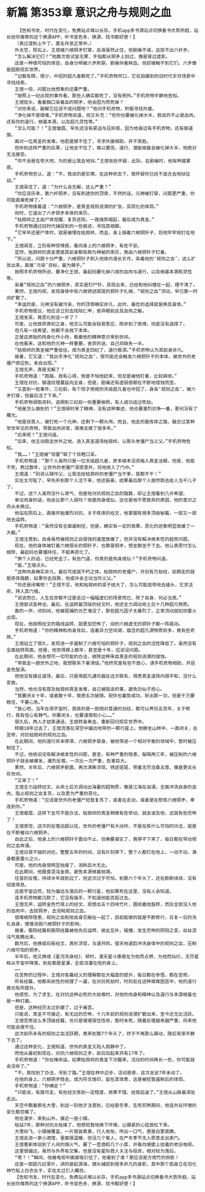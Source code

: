 # 新篇 第353章 意识之舟与规则之血
        【告知书友，时代在变化，免费站点难以长存，手机app多书源站点切换看书大势所趋，站长给你推荐的这个换源APP，听书音色多、换源、找书都好使！】
       （真过渡到上午了，莫名作息正常中。）
       外太空，陨石上，王煊被六根铜矛钉穿，血液虽然止住，但剧痛不减，且拔不出六杆矛。
       “怎么解决它们？”他数次尝试皆无果，手指都从铜矛上划过，像是穿过虚影。
       这是一种很可怕的体验，自身分明被六矛刺穿，剧痛伴着鲜血，但却接触不到它们，六矛像是超脱现实世界。
       “记载有限，很少，中招的超凡者都死了。”手机奇物开口，它在拍摄到的旧时代岁月场景中寻找线索。
       王煊一惊，问题比他想象的还要严重。
       “按照上一纪出现的事件看，那些人确实都死了，没有例外。”手机奇物平静地告知。
       王煊低头，看着胸口染着血的铜矛，他会因为而死掉？
       “对你来说，破解它应该不成问题吧？”他问手机奇物，积极寻找外援。
       “净化掉不是很难。”手机奇物说道，但又补充：“但你也要被化掉大半，我说的不止是血肉，还有你的道行，根基本源，以及超凡灵性等。”
       “怎么可能？！”王煊皱眉，早先还没有紧迫与压抑感，因为他身边有手机奇物，还有御道旗。
       面对一位真圣的发难，他若是撑不住了，寻求外援相助，并不丢脸。
       但听到这样严重的后果，让他坐不住了，难以置信，道行、潜能根基会被化掉大半，他绝对无法接受。
       “你不会是在夸大吧，为的是让我去地狱。”王煊有些怀疑，此际，在剧痛时，他有种疲累感。
       手机奇物否认，道：“不，我说的是实情，在这种状态下，我怀疑你已经不适合去地狱征战。”
       王煊呆住了，道：“为什么会无解，这么严重？”
       “你应该庆幸，第六杆铜矛，没有刺透你的顶骨，不然的话，元神被钉穿，问题更严重，你可能直接死掉了。”
       手机奇物接着道：“六根铜矛，是真圣规则涟漪的扩张，具现化的体现。”
       同时，它道出了六矛铜矛本体的来历。
       “枯寂岭之主由尸体觉醒，复苏还阳，一路强势崛起，最后成为真圣。”
       手机奇物通过旧时代捕捉到的一些痕迹，寻找其根脚。
       “它早年还是尸体时，就是被埋在枯寂岭，而且，身上插着六根铜钎子，将他牢牢地钉在地下。”
       王煊闻言，立刻有种惊悚感，看向身上的六根铜矛，有些不安。
       显然，枯寂岭的真圣便是其前身都有颇为神秘的来历，竟由六根铜钎子钉着。
       “所以说，问题十分严重，六根铜钎子刺入他体内漫长岁月，染着他的‘规则之血’，这么扩张出来，直接‘污染’目标，最为棘手。”
       按照手机奇物所说，要净化王煊，最起码要化掉六成的血肉与道行，以及根基本源和灵性等。
       染着“规则之血”的六根铜矛，其实是钉尸钎，具现出来，已经和他纠缠在一起，理不清了。
       果然，王煊内视，发现身体中有六根锈迹斑斑的铜钎子扎根，“规则之血”流动，早已第一时间扩散了。
       “幸运的是，元神没有被污染，你的顶骨确实非凡，此时，最优的选择就是换具身体。”
       手机奇物提议，他应该立刻去找陆仁甲，舍弃眼前这具血肉之躯。
       王煊发呆，竟恶化到这一步了？
       可是，让他放弃原初之身，他怎么可能会轻易答应，除非到了绝境，彻底没有选择了。
       但凡有一线希望，他都不会抛下本体。
       正是这原始的肉身化作小舟，载着他的精神意识来到世间。
       在他看来，这和他的元神一样重要，舍弃的话，自己将缺失一半。
       “枯寂岭的真圣被严重低估，成为真圣四纪了，道行极深。”手机奇物认为其前身非凡。
       接着，它又道：“我出手净化‘规则之血’，很可能还会触发六根铜钎子的本体，被世外的老僵尸感应到，亲自出现。”
       王煊无声，真是无解了？
       手机奇物道：“跑路，我有心得，倒是不怕他赶来，但总是被他盯着，比较麻烦。”
       王煊在对抗，御道纹理蔓延向全身，但是，剧痛还有虚弱感都在不断地侵蚀而至。
       “又查到一桩事件，三纪前，有个惊才绝艳的天级超凡者也中招了，身染‘规则之血’，被六矛钉穿，但最后活了下来。”
       手机奇物调取资料，追朔到三纪前一则重要桉例，有人成功逃过死劫。
       “他是怎么做到的？”王煊顿时来了精神，没有这种事迹，他也要激烈抗争一番，更何况有了曙光。
       “他是双首人，被钉死一个元神，还剩下一颗头颅。而且，他走的是炼体之路，融合过某种举世罕见的奇物，导致血肉异常，艰难支撑了很多年。”
       “后来呢？”王煊问道。
       “后来，他主动跑去世外之地，进入真圣道场枯寂岭，认那头老僵尸当义父。”手机奇物告知。
       “我……！”王煊被“惊雷”噼了个目瞪口呆。
       手机奇物道：“那个人虽然只是一位天级超凡者，原本根本没资格入真圣法眼，但是，他能不死，熬过数年，让世外的老僵尸深感意外，将他收入了门中。”
       王煊道：“别说认贼作父，让我去给枯寂岭的老僵尸当干爹，我都不干！”
       实在太可耻了，早先听到那个人活下来，他还振奋，结果最后那个人居然跑去给人当干儿子了。
       不过，这个人虽然没什么骨气，但是他对抗规则之血的路数，却让王煊看到几许希望。
       单论肉身的话，他会比那个人弱吗？他是肉身成仙，这也是他不愿放弃的原因，他的意识之舟从未换过。
       他站在陨石上，直接开始激烈对抗，关于炼体的经文，他掌握有很多顶级秘篇，一部又一部地去运转。
       手机奇物道：“虽然没有全面遏制住，但是，确实有一定的效果，恶化的迹象明显放缓了一大截。”
       王煊注意到，自身虽然被规则之血侵蚀的速度放缓了，但并没有解决根本性的趋势问题。
       现在，他的身体被钉着六根很长的铜钎子，也算是铜矛，想坐都坐不下去。他认真思忖怎么根除，最起码也要僵持住，不能再恶化了。
       “换个人的话，已经死去了。有些门道，你真的是肉身成仙？”手机奇物问道。
       “是。”王煊点头。
       “这种肉身确实非凡，最后可成就不朽之体。枯寂岭的老僵尸，开创有万劫经，前期走的就是炼体路数，如果你去投靠，他或许会主动当你义父。”
       “你还是闭嘴吧！”王煊不忿，他和枯寂岭的梁子结大了，怎么可能屈辱地去磕头，乞求活命，拜入其门墙。
       “说说而已，人生在世都不过是走过一幅幅虚幻的场景而已，除了自身，何必当真。”
       王煊尝试各种法，最后，在运转最顶级的经文时，他还全力调动命土后十几种超凡物质。
       轰的一声，顷刻间，他被斑斓的光芒淹没了，那些超凡因子太暴烈了，正常流动就如同雷火出现。
       现在，他按照经文的路线运转，就更加恐怖了，烧的六根虚无的铜钎子都一阵晃动。
       手机奇物道：“你的精神和肉身背后，连着异力空间湖，蕴含的超凡源物质较多，竟有些奇效。”
       王煊站立了很久，发现进一步遏制了六根可怕的铜钎子，规则之血的活性降低了。虽然没有全面扭转局面，但是，他觉得撑上数年，甚至是十年，应该没问题。
       在此期间，他会想尽一切可能的办法，根除这种来自真圣的规则涟漪的侵蚀。
       “带我去一趟世外之地，我想联系下姜清瑶。”他终究是有些不放心，请手机奇物相助，开启金色旋涡。
       但他没有接近道场，最后，只是用超凡通讯器在远方联系，得悉真圣道场内很平和，没什么变故。
       当然，他也没有提及枯寂岭真圣发难，自己被阻击的事，避免剑仙子担心。
       “我要闭关十年，或者数十年，我想五次破限。祝你也蓄势成功，斩出那一剑，但是千万要稳住，不要心急。”
       “放心吧，当年在母宇宙时，我练的是一部相对普通的剑经，都可以养剑五百年，关于修行，我有信心有静气。你要闭关，也要谨慎和小心……”
       很久后，两人才结束通话，王煊转身离去，重新回归现实世界中。
       转眼10年过去了，王煊流落在深空中偏远地带的一颗行星上。他静坐山林中，一直闭关，在苦修，对抗枯寂岭的规则之血。
       在此期间，他的道行并未停滞，六根铜矛穿身，被他带进一个相对平衡的领域中，暂时被压制住了。
       不过，他依旧没有解决根本性的问题，甚至，有种严重的隐患，每隔两三年，被压制的六根铜钎子就会被爆发，激烈反噬，一次比一次严重，危害巨大。
       果然，半年后，六根铜矛剧震，再次清晰浮现，锈迹斑斑，带着无尽沧桑古意，像是更古长存世间。
       “又来了！”
       王煊全力运转经文，从命土后方调动出海量的超物质，像是江海在汹涌，全面冲洗自身的血肉，阻止规则之血复苏，以及更为严重的恶化。
       手机奇物道：“应该是世外的老僵尸短暂复苏了，或者在走动，或者是在祭炼六根铜矛，牵连到你。”
       王煊蹙眉，这样下去可不是办法，枯寂岭的真圣稍微有些举动，就会波及他，这就有些恐怖了！
       王煊感觉，这次的反噬远超以往，世外的老僵尸有大动作，不是在练什么可怕的功法，就是在不断催动六根铜矛。
       自此之后，他身上的六根铜钎子震动不止，彷佛要凝实了，竟停不下来了，每日都在带动规则之血奔涌。
       王煊日夜不辍的对抗，整整五年的时间，没有片刻停下，整个人都钉在地上，一动不动，满身都是雷火之火。
       可是，他的肉身很明显枯瘦了，消耗巨大无比。
       在此期间，他服食混沌金莲，避免本源根基枯竭。
       往昔的反噬，持续半年就到边了，但这次过于可怕，到第六个年头了，还在断断续续，没有彻底停息。
       这是宇宙边荒，较为偏远与落后的一颗行星，他如果死在这里，没有人会知道。
       连手机奇物都沉默了，它没有插手，不知道他能否挺过去。
       王煊无声，运转金色竹简上的经文，观想出五十四块竹片，围绕着他旋转，而后全部没入他的血肉中，去拔铜矛，去消耗规则之血。
       很难根除隐患，规则之血和他自身交融在一起了，目前能做的就是不断修行，日复一日的洗礼自身，慢慢消弱六根铜钎子的影响。
       接着，极阳经篇和极阴经篇被他先后运转，彼此互补，碰撞，发生恐怖的阴阳之变，丝丝混沌气蒸腾出来。
       数月后，他换成石板经文，真形浮现，与道共鸣，借天地道韵冲洗身体中的规则之血，压制六根可怕的铜矛。
       半年后，他又换成《星河洗身经》，顿时，漫天星斗像是在为他而点燃，为他而灿烂，无尽星辉从宇宙中降落，到处都是星瀑，全部浇灌在他的身上。
       ……
       在苦熬的过程中，王煊对各篇经义的理解都在大幅度的提升，每日都在参悟，都在苦修。
       所有经篇，他都系统性的梳理了一遍，在对抗死劫时，时刻处在这种艰难困苦中，他的道行竟也有所提升。
       他感觉，为了求生，在对抗这种必死的大劫难时，对他的肉身和精神以及道行与本源根基也是一种打磨。
       但是，这种经历太过折磨了，过于痛苦。
       只能说，真圣不可接近，有无边的恐怖，十几年前的规则涟漪扩散出来，至今还无比活跃。
       王煊苦修这么多顶级经篇，也只是堪堪保住性命，暂时未死，随着反噬越来越严重，将来他可能会撑不住。
       这次前所未有的规则之血活跃期，竟来到第7个年头了，终于不再那么躁动，随后渐渐平静下去了。
       通过这种变化，王煊知道，世外的真圣又陷入寂静中了。
       而他从最初到现在，对抗六根规则之矛，前后加起来共有17年了。
       手机奇物道：“你在赌命运，如果枯寂岭的真圣下次醒来，活动的时间再长一些，你可能就会没命了。”
       “不，我找到了办法，寻到了路。”王煊在林中迈步，活动筋骨，这次足足7年未动了。
       在他的身上，六根铜矛隐去，成为符文烙印，留在其体表，这是被短暂遏制后的体现。
       手机奇物道：“你确定？”
       “只能说，有路可走，有些经文练到一定程度，效果不错，给我启迪了。”王煊从山脉最深处走出。
       天空中飘着鹅毛大雪，到这一刻他才注意到，已经是冬季，生死煎熬期间，他连外在环境的变化都忽略了。
       他在漫步，来到山外，接近一座小镇。
       枯站7年，那种对抗太枯燥了，他想短暂地换下环境，让绷紧的心弦放松下来。
       大雪纷飞，小镇被覆盖，一片银装素裹，行人匆匆，呼出一口气，便是白雾蒸腾。
       王煊走进一家小酒馆，里面很温暖，但没几个客人，在严冬季节无人愿意走出家门。
       王煊重新体验到了人间的烟火气，要了一壶酒和几个小菜，并看向墙壁上挂着的老旧电视。
       这里很偏远，虽然与外界有交集，但是没有星际商人关注与投资，相对较为落后。
       “嗯？！”瞬间，他被电视中画面吸引住了，他看到了谁？那应该是方雨竹的侧影！
       这是一部超凡纪录片，讲的是起源海，镜头捕捉到很多非凡的身影，其中那个孤身立在羽化神竹船上白衣女子，实在太过引人瞩目。
       【告知书友，时代在变化，免费站点难以长存，手机app多书源站点切换看书大势所趋，站长给你推荐的这个换源APP，听书音色多、换源、找书都好使！】